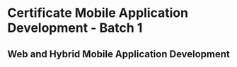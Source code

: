 # Certificate Mobile Application Development - Batch 1
## Web and Hybrid Mobile Application Development

